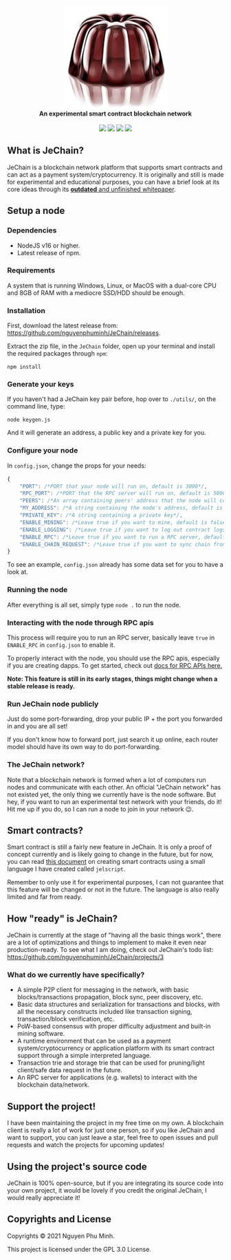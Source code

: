<div align="center">
	<br/>
	<img src="./assets/extended-logo.png"/>
	<br/>
	<div><b>An experimental smart contract blockchain network</b></div>
	<br/>
	<a href="https://github.com/nguyenphuminh/JeChain/blob/master/LICENSE.md"><img src="https://img.shields.io/badge/license-GPLv3-blue.svg"/></a>
	<a href="https://github.com/nguyenphuminh/JeChain/releases"><img src="https://img.shields.io/github/package-json/v/nguyenphuminh/JeChain?label=stable"></a>
	<a href="https://github.com/nguyenphuminh/JeChain/blob/main/.github/PULL_REQUEST_TEMPLATE.md"><img src="https://img.shields.io/badge/PRs-welcome-brightgreen.svg"></a>
	<a href="https://github.com/nguyenphuminh/JeChain/stargazers"><img src="https://img.shields.io/github/stars/nguyenphuminh/JeChain?color=gold"></a>
</div>

## What is JeChain?

JeChain is a blockchain network platform that supports smart contracts and can act as a payment system/cryptocurrency. It is originally and still is made for experimental and educational purposes, you can have a brief look at its core ideas through its [**outdated** and unfinished whitepaper](https://nguyenphuminh.github.io/jechain-whitepaper.pdf).


## Setup a node

### Dependencies 

* NodeJS v16 or higher.
* Latest release of npm.

### Requirements

A system that is running Windows, Linux, or MacOS with a dual-core CPU and 8GB of RAM with a mediocre SSD/HDD should be enough.

### Installation

First, download the latest release from: https://github.com/nguyenphuminh/JeChain/releases.

Extract the zip file, in the `JeChain` folder, open up your terminal and install the required packages through `npm`:

```
npm install
```

### Generate your keys

If you haven't had a JeChain key pair before, hop over to `./utils/`, on the command line, type:

```
node keygen.js
```

And it will generate an address, a public key and a private key for you.

### Configure your node

In `config.json`, change the props for your needs:

```js
{
    "PORT": /*PORT that your node will run on, default is 3000*/,
    "RPC_PORT": /*PORT that the RPC server will run on, default is 5000*/,
    "PEERS": /*An array containing peers' address that the node will connect with, default is an empty array*/, 
    "MY_ADDRESS": /*A string containing the node's address, default is "localhost:3000"*/,
    "PRIVATE_KEY": /*A string containing a private key*/,
    "ENABLE_MINING": /*Leave true if you want to mine, default is false*/
    "ENABLE_LOGGING": /*Leave true if you want to log out contract logs, default is false*/,
    "ENABLE_RPC": /*Leave true if you want to run a RPC server, default is false*/,
    "ENABLE_CHAIN_REQUEST": /*Leave true if you want to sync chain from others, default is false*/
}
```

To see an example, `config.json` already has some data set for you to have a look at.

### Running the node

After everything is all set, simply type `node .` to run the node.

### Interacting with the node through RPC apis

This process will require you to run an RPC server, basically leave `true` in `ENABLE_RPC` in `config.json` to enable it.

To properly interact with the node, you should use the RPC apis, especially if you are creating dapps. To get started, check out [docs for RPC APIs here.](./RPC.md)

**Note: This feature is still in its early stages, things might change when a stable release is ready.**

### Run JeChain node publicly

Just do some port-forwarding, drop your public IP + the port you forwarded in and you are all set!

If you don't know how to forward port, just search it up online, each router model should have its own way to do port-forwarding.

### The JeChain network?

Note that a blockchain network is formed when a lot of computers run nodes and communicate with each other. An official "JeChain network" has not existed yet, the only thing we currently have is the node software. But hey, if you want to run an experimental test network with your friends, do it! Hit me up if you do, so I can run a node to join in your network 😉.


## Smart contracts?

Smart contract is still a fairly new feature in JeChain. It is only a proof of concept currently and is likely going to change in the future, but for now, you can read [this document](./CONTRACT.md) on creating smart contracts using a small language I have created called `jelscript`.

Remember to only use it for experimental purposes, I can not guarantee that this feature will be changed or not in the future. The language is also really limited and far from ready.


## How "ready" is JeChain?

JeChain is currently at the stage of "having all the basic things work", there are a lot of optimizations and things to implement to make it even near production-ready. To see what I am doing, check out JeChain's todo list: https://github.com/nguyenphuminh/JeChain/projects/3

### What do we currently have specifically?

* A simple P2P client for messaging in the network, with basic blocks/transactions propagation, block sync, peer discovery, etc.
* Basic data structures and serialization for transactions and blocks, with all the necessary constructs included like transaction signing, transaction/block verification, etc.
* PoW-based consensus with proper difficulty adjustment and built-in mining software.
* A runtime environment that can be used as a payment system/cryptocurrency or application platform with its smart contract support through a simple interpreted language.
* Transaction trie and storage trie that can be used for pruning/light client/safe data request in the future.
* An RPC server for applications (e.g. wallets) to interact with the blockchain data/network.


## Support the project!

I have been maintaining the project in my free time on my own. A blockchain client is really a lot of work for just one person, so if you like JeChain and want to support, you can just leave a star, feel free to open issues and pull requests and watch the projects for upcoming updates!


## Using the project's source code

JeChain is 100% open-source, but if you are integrating its source code into your own project, it would be lovely if you credit the original JeChain, I would really appreciate it!


## Copyrights and License

Copyrights © 2021 Nguyen Phu Minh.

This project is licensed under the GPL 3.0 License.
